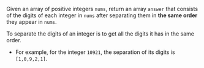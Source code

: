 Given an array of positive integers `nums`, return an array `answer` that consists of the digits of each integer in `nums` after separating them in **the same order** they appear in `nums`.

To separate the digits of an integer is to get all the digits it has in the same order.

- For example, for the integer `10921`, the separation of its digits is `[1,0,9,2,1]`.